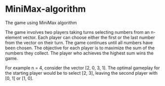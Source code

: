 # MiniMax-algorithm
The game using MiniMax algorithm

The game involves two players taking turns selecting numbers from an n-element vector. Each player can choose either the first or the last number from the vector on their turn. The game continues until all numbers have been chosen. The objective for each player is to maximize the sum of the numbers they collect. The player who achieves the highest sum wins the game.

For example n = 4, consider the vector [2, 0, 3, 1]. The optimal gameplay for the starting player would be to select [2, 3], leaving the second player with [0, 1] or [1, 0].
